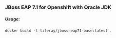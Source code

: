 ### JBoss EAP 7.1 for Openshift with Oracle JDK

##### Usage: 

```
docker build -t liferay/jboss-eap71-base:latest .
```